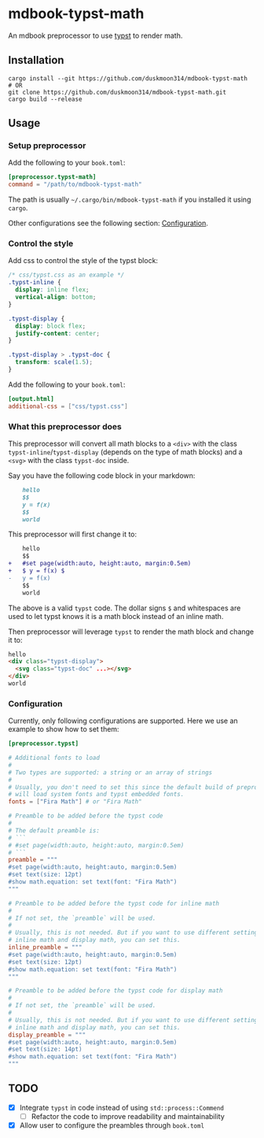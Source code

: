 # mdbook-typst-math

An mdbook preprocessor to use [typst](https://typst.app/) to render math.

## Installation

```shell
cargo install --git https://github.com/duskmoon314/mdbook-typst-math
# OR
git clone https://github.com/duskmoon314/mdbook-typst-math.git
cargo build --release
```

## Usage

### Setup preprocessor

Add the following to your `book.toml`:

```toml
[preprocessor.typst-math]
command = "/path/to/mdbook-typst-math"
```

The path is usually `~/.cargo/bin/mdbook-typst-math` if you installed it using `cargo`.

Other configurations see the following section: [Configuration](#configuration).

### Control the style

Add css to control the style of the typst block:

```css
/* css/typst.css as an example */
.typst-inline {
  display: inline flex;
  vertical-align: bottom;
}

.typst-display {
  display: block flex;
  justify-content: center;
}

.typst-display > .typst-doc {
  transform: scale(1.5);
}
```

Add the following to your `book.toml`:

```toml
[output.html]
additional-css = ["css/typst.css"]
```

### What this preprocessor does

This preprocessor will convert all math blocks to a `<div>` with the class
`typst-inline`/`typst-display` (depends on the type of math blocks) and a
`<svg>` with the class `typst-doc` inside.

Say you have the following code block in your markdown:

```markdown
    hello
    $$
    y = f(x)
    $$
    world
```

This preprocessor will first change it to:

```diff
    hello
    $$
+   #set page(width:auto, height:auto, margin:0.5em)
+   $ y = f(x) $
-   y = f(x)
    $$
    world
```

The above is a valid `typst` code. The dollar signs `$` and whitespaces are used to let typst knows it is a math block instead of an inline math.

Then preprocessor will leverage `typst` to render the math block and change it to:

```html
hello
<div class="typst-display">
  <svg class="typst-doc" ...></svg>
</div>
world
```

### Configuration

Currently, only following configurations are supported. Here we use an example to show how to set them:

````toml
[preprocessor.typst]

# Additional fonts to load
#
# Two types are supported: a string or an array of strings
#
# Usually, you don't need to set this since the default build of preprocessor
# will load system fonts and typst embedded fonts.
fonts = ["Fira Math"] # or "Fira Math"

# Preamble to be added before the typst code
#
# The default preamble is:
# ```
# #set page(width:auto, height:auto, margin:0.5em)
# ```
preamble = """
#set page(width:auto, height:auto, margin:0.5em)
#set text(size: 12pt)
#show math.equation: set text(font: "Fira Math")
"""

# Preamble to be added before the typst code for inline math
#
# If not set, the `preamble` will be used.
#
# Usually, this is not needed. But if you want to use different settings for
# inline math and display math, you can set this.
inline_preamble = """
#set page(width:auto, height:auto, margin:0.5em)
#set text(size: 12pt)
#show math.equation: set text(font: "Fira Math")
"""

# Preamble to be added before the typst code for display math
#
# If not set, the `preamble` will be used.
#
# Usually, this is not needed. But if you want to use different settings for
# inline math and display math, you can set this.
display_preamble = """
#set page(width:auto, height:auto, margin:0.5em)
#set text(size: 14pt)
#show math.equation: set text(font: "Fira Math")
"""
````

## TODO

- [x] Integrate `typst` in code instead of using `std::process::Commend`
  - [ ] Refactor the code to improve readability and maintainability
- [x] Allow user to configure the preambles through `book.toml`
